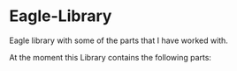 # Eagle-Library
Eagle library with some of the parts that I have worked with.

At the moment this Library contains the following parts:


<!--stackedit_data:
eyJoaXN0b3J5IjpbLTYxMzEyMDU5Ml19
-->